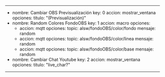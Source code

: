 ---
- nombre: Cambiar OBS Previsualización
  key: 0
  accion: mostrar_ventana
  opciones:
    titulo: "(Previsualización)"
- nombre: Random Colores FondoOBS
  key: 1
  accion: macro
  opciones:
  - accion: mqtt
    opciones:
      topic: alsw/fondoOBS/color/fondo
      mensaje: random
  - accion: mqtt
    opciones:
      topic: alsw/fondoOBS/color/linea
      mensaje: random
  - accion: mqtt
    opciones:
      topic: alsw/fondoOBS/color/base
      mensaje: random
- nombre: Cambiar Chat Youtube
  key: 2
  accion: mostrar_ventana
  opciones:
    titulo: "live_char?"
---